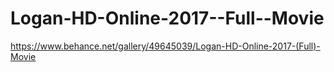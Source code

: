 # Logan-HD-Online-2017--Full--Movie
https://www.behance.net/gallery/49645039/Logan-HD-Online-2017-(Full)-Movie
